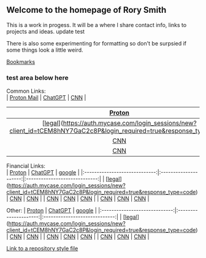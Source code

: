 ## Welcome to the homepage of Rory Smith
This is a work in progess.
It will be a where I share contact info, links to projects and ideas.
update test

There is also some experimenting for formatting so don't be surpsied if some things look a little weird.

[Bookmarks](https://rorycsmith.github.io/bookmarks.html)

### test area below here

Common Links:  
| [Proton Mail](https://mail.proton.me/u/0/inbox)      | [ChatGPT](https://chat.openai.com)       | [CNN](https://www.cnn.com)      |




| [Proton](https://mail.proton.me/u/0/inbox) | [ChatGPT](https://chat.openai.com)           |              [google](https://www.google.com/)       |
|:-----------------------------:|:---------------------:|:-----------------------------:|
| [[legal]()](https://auth.mycase.com/login_sessions/new?client_id=tCEM8hNY7GaC2c8P&login_required=true&response_type=code)     | [CNN](https://www.cnn.com) | [CNN](https://www.cnn.com) |
| [CNN](https://www.cnn.com)     | [CNN](https://www.cnn.com) | [CNN](https://www.cnn.com) |
| [CNN](https://www.cnn.com)     | [CNN](https://www.cnn.com) | [CNN](https://www.cnn.com) |



Financial Links:  
| [Proton](https://mail.proton.me/u/0/inbox) | [ChatGPT](https://chat.openai.com)           |              [google](https://www.google.com/)       |
|:-----------------------------:|:---------------------:|:-----------------------------:|
| [[legal]()](https://auth.mycase.com/login_sessions/new?client_id=tCEM8hNY7GaC2c8P&login_required=true&response_type=code)     | [CNN](https://www.cnn.com) | [CNN](https://www.cnn.com) |
| [CNN](https://www.cnn.com)     | [CNN](https://www.cnn.com) | [CNN](https://www.cnn.com) |
| [CNN](https://www.cnn.com)     | [CNN](https://www.cnn.com) | [CNN](https://www.cnn.com) |


Other:
| [Proton](https://mail.proton.me/u/0/inbox) | [ChatGPT](https://chat.openai.com)           |              [google](https://www.google.com/)       |
|:-----------------------------:|:---------------------:|:-----------------------------:|
| [[legal]()](https://auth.mycase.com/login_sessions/new?client_id=tCEM8hNY7GaC2c8P&login_required=true&response_type=code)     | [CNN](https://www.cnn.com) | [CNN](https://www.cnn.com) |
| [CNN](https://www.cnn.com)     | [CNN](https://www.cnn.com) | [CNN](https://www.cnn.com) |
| [CNN](https://www.cnn.com)     | [CNN](https://www.cnn.com) | [CNN](https://www.cnn.com) |


[Link to a repository style file](style.css)




